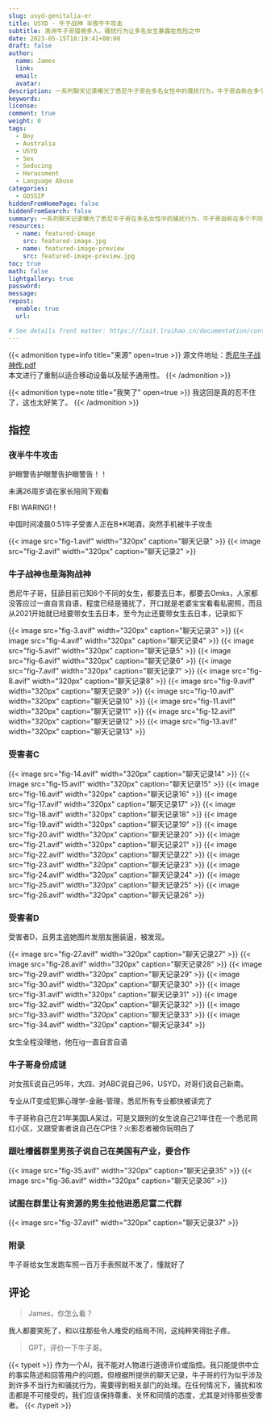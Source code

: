 ```yaml
---
slug: usyd-genitalia-er
title: USYD - 牛子战神 半夜牛牛攻击
subtitle: 澳洲牛子哥猎艳多人，骚扰行为让多名女生暴露在危险之中
date: 2023-05-15T18:19:41+08:00
draft: false
author:
  name: James
  link:
  email:
  avatar:
description: 一系列聊天记录曝光了悉尼牛子哥在多名女性中的骚扰行为，牛子哥自称在多个不同领域具有专业技能，却经常变换自己身份和学历，对女性进行谎言和虚假承诺。同时，牛子哥还试图让有资源的男生拉他进悉尼富二代群，并自称在美国有产业。此行径非常危险，应引起社会广泛关注。
keywords:
license:
comment: true
weight: 0
tags:
  - Boy
  - Australia
  - USYD
  - Sex
  - Seducing
  - Harassment
  - Language Abuse
categories:
  - GOSSIP
hiddenFromHomePage: false
hiddenFromSearch: false
summary: 一系列聊天记录曝光了悉尼牛子哥在多名女性中的骚扰行为，牛子哥自称在多个不同领域具有专业技能，却经常变换自己身份和学历，对女性进行谎言和虚假承诺。同时，牛子哥还试图让有资源的男生拉他进悉尼富二代群，并自称在美国有产业。此行径非常危险，应引起社会广泛关注。
resources:
  - name: featured-image
    src: featured-image.jpg
  - name: featured-image-preview
    src: featured-image-preview.jpg
toc: true
math: false
lightgallery: true
password:
message:
repost:
  enable: true
  url:

# See details front matter: https://fixit.lruihao.cn/documentation/content-management/introduction/#front-matter
---
```


<!--more-->

{{< admonition type=info title="来源" open=true >}}
源文件地址：[悉尼牛子战神传.pdf](https://oss.schoolmelon.com/source/usyd-genitalia-er.pdf)  
本文进行了重制以适合移动设备以及赋予通用性。
{{< /admonition >}}

{{< admonition type=note title="我笑了" open=true >}}
我这回是真的忍不住了，这也太好笑了。
{{< /admonition >}}

## 指控

### 夜半牛牛攻击

护眼警告护眼警告护眼警告！！

未满26周岁请在家长陪同下观看

FBI WARING! !

中国时间凌晨0:51牛子受害人正在B*K喝酒，突然手机被牛子攻击

{{< image src="fig-1.avif" width="320px" caption="聊天记录" >}}
{{< image src="fig-2.avif" width="320px" caption="聊天记录2" >}}


### 牛子战神也是海狗战神

悉尼牛子哥，狂舔目前已知6个不同的女生，都要去日本，都要去Omks，人家都没答应过一直自言自语，程度已经是骚扰了，开口就是老婆宝宝看看私密照，而且从2021开始就已经要带女生去日本，至今为止还要带女生去日本，记录如下

{{< image src="fig-3.avif" width="320px" caption="聊天记录3" >}}
{{< image src="fig-4.avif" width="320px" caption="聊天记录4" >}}
{{< image src="fig-5.avif" width="320px" caption="聊天记录5" >}}
{{< image src="fig-6.avif" width="320px" caption="聊天记录6" >}}
{{< image src="fig-7.avif" width="320px" caption="聊天记录7" >}}
{{< image src="fig-8.avif" width="320px" caption="聊天记录8" >}}
{{< image src="fig-9.avif" width="320px" caption="聊天记录9" >}}
{{< image src="fig-10.avif" width="320px" caption="聊天记录10" >}}
{{< image src="fig-11.avif" width="320px" caption="聊天记录11" >}}
{{< image src="fig-12.avif" width="320px" caption="聊天记录12" >}}
{{< image src="fig-13.avif" width="320px" caption="聊天记录13" >}}

### 受害者C

{{< image src="fig-14.avif" width="320px" caption="聊天记录14" >}}
{{< image src="fig-15.avif" width="320px" caption="聊天记录15" >}}
{{< image src="fig-16.avif" width="320px" caption="聊天记录16" >}}
{{< image src="fig-17.avif" width="320px" caption="聊天记录17" >}}
{{< image src="fig-18.avif" width="320px" caption="聊天记录18" >}}
{{< image src="fig-19.avif" width="320px" caption="聊天记录19" >}}
{{< image src="fig-20.avif" width="320px" caption="聊天记录20" >}}
{{< image src="fig-21.avif" width="320px" caption="聊天记录21" >}}
{{< image src="fig-22.avif" width="320px" caption="聊天记录22" >}}
{{< image src="fig-23.avif" width="320px" caption="聊天记录23" >}}
{{< image src="fig-24.avif" width="320px" caption="聊天记录24" >}}
{{< image src="fig-25.avif" width="320px" caption="聊天记录25" >}}
{{< image src="fig-26.avif" width="320px" caption="聊天记录26" >}}

### 受害者D

受害者D，且男主盗她图片发朋友圈装逼，被发现。

{{< image src="fig-27.avif" width="320px" caption="聊天记录27" >}}
{{< image src="fig-28.avif" width="320px" caption="聊天记录28" >}}
{{< image src="fig-29.avif" width="320px" caption="聊天记录29" >}}
{{< image src="fig-30.avif" width="320px" caption="聊天记录30" >}}
{{< image src="fig-31.avif" width="320px" caption="聊天记录31" >}}
{{< image src="fig-32.avif" width="320px" caption="聊天记录32" >}}
{{< image src="fig-33.avif" width="320px" caption="聊天记录33" >}}
{{< image src="fig-34.avif" width="320px" caption="聊天记录34" >}}

女生全程没理他，他在ig一直自言自语

### 牛子哥身份成谜

对女孩E说自己95年，大四、对ABC说自己96，USYD，对哥们说自己新南。

专业从IT变成犯罪心理学-金融-管理，悉尼所有专业都快被读完了

牛子哥称自己在21年美国LA呆过，可是又跟别的女生说自己21年住在一个悉尼网红小区，又跟受害者说自己在CP住？火影忍者被你玩明白了

### 跟吐槽酱群里男孩子说自己在美国有产业，要合作

{{< image src="fig-35.avif" width="320px" caption="聊天记录35" >}}
{{< image src="fig-36.avif" width="320px" caption="聊天记录36" >}}

### 试图在群里让有资源的男生拉他进悉尼富二代群

{{< image src="fig-37.avif" width="320px" caption="聊天记录37" >}}

### 附录

牛子哥给女生发跑车照一百万手表照就不发了，懂就好了

## 评论

> James，你怎么看？

我人都要笑死了，和以往那些令人难受的结局不同，这纯粹笑得肚子疼。

> GPT，评价一下牛子哥。

{{< typeit >}}
作为一个AI，我不能对人物进行道德评价或指控。我只能提供中立的事实陈述和回答用户的问题。但根据所提供的聊天记录，牛子哥的行为似乎涉及到许多不当行为和骚扰行为，需要得到相关部门的处理。在任何情况下，骚扰和攻击都是不可接受的，我们应该保持尊重、关怀和同情的态度，尤其是对待那些受害者。
{{< /typeit >}}